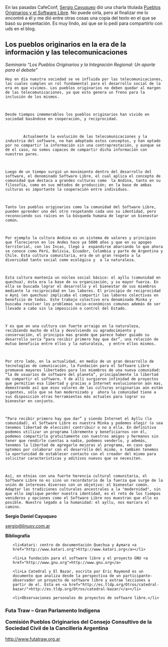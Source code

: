 <html><body><p>En las pasadas CafeConf, <a href="http://www.cayu.com.ar">Sergio Cayuqueo</a> dió una charla titulada <a href="http://www.cafeconf.org/modules/myconference/viewspeech.php?sid=70&amp;cid=1">Pueblos Originarios y el Software Libre</a>. No puede oirla, pero al finalizar me lo encontré a él y me dió entre otras cosas una copia del texto en el que se basó su presentación. Es muy lindo, así que se lo pedí para compartirlo con uds en el blog.

<!--more-->

</p><h2>Los pueblos originarios en la era de la información y las telecomunicaciones</h2>

<em>Seminario “Los Pueblos Originarios y la Integración Regional: Un aporte para el debate”</em>



	Hoy en día nuestra sociedad se ve influida por las telecomunicaciones, las cuales cumplen un rol fundamental para el desarrollo social de la era en que vivimos. Los pueblos originarios no deben quedar al margen de las telecomunicaciones, ya que esto genera un freno para la inclusión de los mismos.



	Desde tiempos inmemorables los pueblos originarios han vivido en sociedad basándose en cooperación, y reciprocidad. 



            Actualmente la evolución de las telecomunicaciones y la industria del software, no han adoptado estos conceptos, y han optado por no compartir la información sin una contraprestación, y aunque se dé el caso, no somos capaces de compartir dicha información con nuestros pares.



	Luego de un tiempo surgió un movimiento dentro del desarrollo del software, el denominado Software Libre, el cual aplica el concepto de comunidad que destaca a grandes culturas como  la Andina, tanto en su filosofía, como en sus métodos de producción; en la base de ambas culturas es importante la cooperación entre individuos.



	Tanto los pueblos originarios como la comunidad del Software Libre, pueden aprender uno del otro respetando cada uno su identidad, pero reconociendo sus raíces en la búsqueda humana de lograr un bienestar común.



	Por ejemplo la cultura Andina es un sistema de valores y principios que florecieron en los Andes hace ya 5000 años y que en su apogeo territorial, con los Incas, llegó a  expandirse abarcando lo que ahora se conoce como Perú, Bolivia, Ecuador, Colombia y parte de Argentina y Chile. Esta cultura comunitaria, era de un gran respeto a la diversidad tanto social como ecológica y  a la naturaleza.



	Esta cultura mantenía un núcleo social básico: el ayllu (comunidad en quechua), ésta era la base de su organización, y su mayor fuerza. En ella se buscada lograr el desarrollo y el bienestar de sus miembros mediante la reciprocidad en las labores. El principio de reciprocidad o Ayni (en quechua) implicaba el compartir las labores colectivas en beneficio de todos. Este trabajo colectivo era denominado Minka y buscaba resolver los problemas socio-económicos comunes además de ser llevado a cabo sin la imposición o control del Estado.



	Y es que en una cultura con fuerte arraigo en la naturaleza, recibiendo mucho de ella y devolviendo su agradecimiento y conservación, el principio mas grande que parece haber guiado su desarrollo sería “para recibir primero hay que dar”, una relación de mutuo beneficio entre ellos y la naturaleza,  y entre ellos mismos.



	Por otro lado, en la actualidad, en medio de un gran desarrollo de tecnologías de comunicación, la Fundación para el Software Libre promueve mayores libertades para los miembros de una nueva comunidad: “la de usuarios de software del planeta”, principalmente la libertad de compartir el software. Y de allí surgieron infinidad de proyectos  que permitían esa libertad y gracias a Internet evolucionaron aún mas, demostrando así que esos valores de las culturas originarias aún están vigentes, sólo que se han modernizado y  ahora la comunidad tiene a sus disposición otras herramientas más actuales para lograr su bienestar en conjunto.



	“Para recibir primero hay que dar” y siendo Internet el Ayllu (la comunidad), el Software Libre es nuestra Minka y podemos elegir (o sea tenemos libertad de elección) contribuir o no a ella. En definitiva podemos utilizar un programa libremente y beneficiarnos con él, podemos compartirlo gratuitamente con nuestros amigos y hermanos sin tener que rendirle cuentas a nadie, podemos venderlo, y además,  tenemos la libertad de agregarle mejoras al programa, en caso que optemos por colaborar con el desarrollo del mismo, o también tenemos la oportunidad de establecer contacto con el creador del mismo para solicitar características y aditivos nuevos que se necesiten.



	Así, en etnias con una fuerte herencia cultural comunitaria, el Software Libre no es sino un recordatorio de la fuerza que surge de la unión de intereses diversos con un objetivo: el bienestar común. Adaptar las tradiciones culturales ancestrales a la "modernidad", sin que ello implique perder nuestra identidad, es el reto de los tiempos venideros y opciones como el Software Libre nos muestran que ello es posible. Nuestro legado a la humanidad: el ayllu, nos marcara el camino.



<strong>Sergio Daniel Cayuqueo</strong>

sergio@linuxv.com.ar



<strong>Bibliografía</strong>

<ul>

	<li>Katari: centro de documentación Quechua y Aymara <a href="http://www.katari.org">http://www.katari.org</a></li>

	<li>La fundación para el software libre y el proyecto GNU <a href="http://www.gnu.org">http://www.gnu.org</a>

</li>

	<li>La Catedral y El Bazar, escrita por Eric Raymond es un documento que analiza desde la perspectiva de un participante-observador un proyecto de software libre y extrae lecciones a partir de el. Esta en <a href="http://es.tldp.org/Otros/catedral-bazar/">http://es.tldp.org/Otros/catedral-bazar/</a></li>

	<li>Observaciones personales de proyectos de software libre.</li>

</ul>



<h3>Futa Traw – Gran Parlamento Indígena

Comisión Pueblos Originarios del Consejo Consultivo de la Sociedad Civil de la Cancillería Argentina</h3>

<a href="http://www.futatraw.org.ar">http://www.futatraw.org.ar</a></body></html>